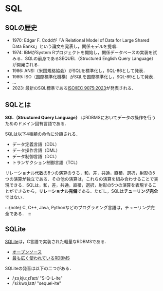 # SQL

## SQLの歴史

- 1970: Edgar F. Coddが「A Relational Model of Data for Large Shared Data Banks」という論文を発表し，関係モデルを提唱．
- 1974: IBMがSystem Rプロジェクトを開始し，関係データベースの実装を試みる．SQLの前身であるSEQUEL（Structured English Query Language）が開発される．
- 1986: ANSI（米国規格協会）がSQLを標準化し，SQL-86として発表．
- 1989: ISO（国際標準化機構）がSQLを国際標準化し，SQL-89として発表．
- ...
- 2023: 最新のSQL標準である[ISO/IEC 9075:2023](https://www.iso.org/standard/76583.html)が発表される．

## SQLとは

**SQL（Structured Query Language）** はRDBMSにおいてデータの操作を行うためのドメイン固有言語である．

SQLは以下4種類の命令に分類される．

- データ定義言語（DDL）
- データ操作言語（DML）
- データ制御言語（DCL）
- トランザクション制御言語（TCL）

リレーショナル代数の8つの演算のうち，和，差，共通，直積，選択，射影の5つの演算が独立である．その他の演算は，これらの演算を組み合わせることで実現できる．SQLは，和，差，共通，直積，選択，射影の5つの演算を表現することができるから，**リレーショナル完備**である．ただし，SQLは**チューリング完全**ではない．

:::{note}
C, C++, Java, Pythonなどのプログラミング言語は，チューリング完全である．
:::

## SQLite

[SQLite](https://www.sqlite.org)は，C言語で実装された軽量なRDBMSである．

- [オープンソース](https://sqlite.org/src/doc/trunk/README.md)
- [最も広く使われているRDBMS](https://sqlite.org/mostdeployed.html)

SQLiteの発音は以下の二つがある．
- /ˌɛsˌkjuːˌɛlˈaɪt/ "S-Q-L-ite"
- /ˈsiːkwəˌlaɪt/ "sequel-ite"